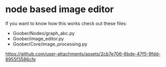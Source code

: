 # node based image editor

If you want to know how this works check out these files:
- Goober/Nodes/graph_abc.py
- Goober/image_editor.py
- Goober/Core/image_processing.py

https://github.com/user-attachments/assets/2cb7e706-6bde-47f5-9fdd-8955f3586cfe


